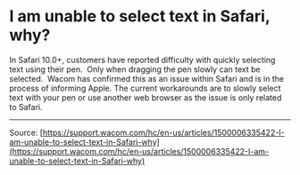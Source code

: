 # I am unable to select text in Safari, why?

In Safari 10.0+, customers have reported difficulty with quickly selecting text using their pen.  Only when dragging the pen slowly can text be selected.  Wacom has confirmed this as an issue within Safari and is in the process of informing Apple. The current workarounds are to slowly select text with your pen or use another web browser as the issue is only related to Safari.

---
Source: [https://support.wacom.com/hc/en-us/articles/1500006335422-I-am-unable-to-select-text-in-Safari-why](https://support.wacom.com/hc/en-us/articles/1500006335422-I-am-unable-to-select-text-in-Safari-why)
